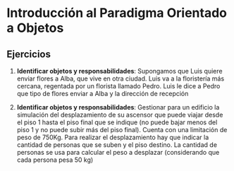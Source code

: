 # Introducción al Paradigma Orientado a Objetos

## Ejercicios

1. **Identificar objetos y responsabilidades**: Supongamos que Luis quiere enviar flores a Alba, que vive en otra ciudad. Luis va a la floristería más cercana, regentada por un florista llamado Pedro. Luis le dice a Pedro que tipo de flores enviar a Alba y la dirección de recepción

1. **Identificar objetos y responsabilidades**: Gestionar para un edificio la simulación del desplazamiento de su ascensor que puede viajar desde el piso 1 hasta el piso final que se indique (no puede bajar menos del piso 1 y no puede subir más del piso final). Cuenta con una limitación de peso de 750Kg. Para realizar el desplazamiento hay que indicar la cantidad de personas que se suben y el piso destino. La cantidad de personas se usa para calcular el peso a desplazar (considerando que cada persona pesa 50 kg)
